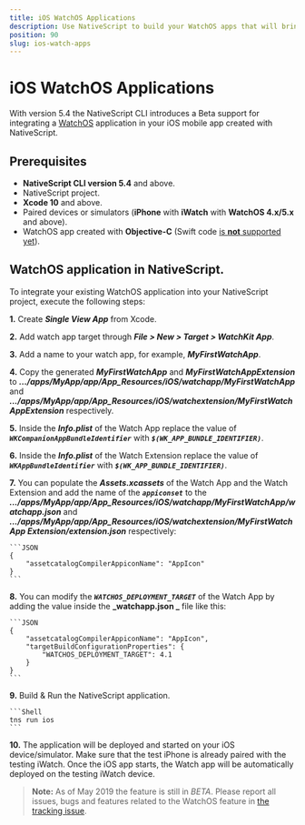 ```yaml
---
title: iOS WatchOS Applications
description: Use NativeScript to build your WatchOS apps that will bring users timely information and provide them with a way to interact on the go.
position: 90
slug: ios-watch-apps
---
```


# iOS WatchOS Applications

With version 5.4 the NativeScript CLI introduces a Beta support for integrating a [WatchOS](https://developer.apple.com/watchos/) application in your iOS mobile app created with NativeScript.

## Prerequisites

- **NativeScript CLI version 5.4** and above.
- NativeScript project.
- **Xcode 10** and above.
- Paired devices or simulators (**iPhone** with **iWatch** with **WatchOS 4.x/5.x** and above).
- WatchOS app created with **Objective-C** (Swift code [is **not** supported yet](https://github.com/NativeScript/nativescript-cli/issues/4541#issuecomment-491202270)).

## WatchOS application in NativeScript.

To integrate your existing WatchOS application into your NativeScript project, execute the following steps:

**1.** Create **_Single View App_** from Xcode.

**2.** Add watch app target through **_File > New > Target > WatchKit App_**.

**3.** Add a name to your watch app, for example, **_MyFirstWatchApp_**.

**4.** Copy the generated **_MyFirstWatchApp_** and **_MyFirstWatchAppExtension_** to **_.../apps/MyApp/app/App_Resources/iOS/watchapp/MyFirstWatchApp_** and **_.../apps/MyApp/app/App_Resources/iOS/watchextension/MyFirstWatchAppExtension_** respectively.

**5.** Inside the **_Info.plist_** of the Watch App replace the value of **_`WKCompanionAppBundleIdentifier`_** with **_`$(WK_APP_BUNDLE_IDENTIFIER)`_**.

**6.** Inside the **_Info.plist_** of the Watch Extension replace the value of **_`WKAppBundleIdentifier`_** with **_`$(WK_APP_BUNDLE_IDENTIFIER)`_**.

**7.** You can populate the **_Assets.xcassets_** of the Watch App and the Watch Extension and add the name of the **_`appiconset`_** to the **_.../apps/MyApp/app/App_Resources/iOS/watchapp/MyFirstWatchApp/watchapp.json_** and **_.../apps/MyApp/app/App_Resources/iOS/watchextension/MyFirstWatchApp Extension/extension.json_** respectively:

    ```JSON
    {
        "assetcatalogCompilerAppiconName": "AppIcon"
    }
    ```

**8.** You can modify the **_`WATCHOS_DEPLOYMENT_TARGET`_** of the Watch App by adding the value inside the **_watchapp.json _** file like this:

    ```JSON
    {
        "assetcatalogCompilerAppiconName": "AppIcon",
        "targetBuildConfigurationProperties": {
            "WATCHOS_DEPLOYMENT_TARGET": 4.1
        }
    }
    ```
**9.** Build & Run the NativeScript application.

    ```Shell
    tns run ios
    ```

**10.** The application will be deployed and started on your iOS device/simulator. Make sure that the test iPhone is already paired with the testing iWatch. Once the iOS app starts, the Watch app will be automatically deployed on the testing iWatch device.

> **Note:** As of May 2019 the feature is still in _BETA_. Please report all issues, bugs and features related to the WatchOS feature in [the tracking issue](https://github.com/NativeScript/nativescript-cli/issues/4541#issue-433686622).
